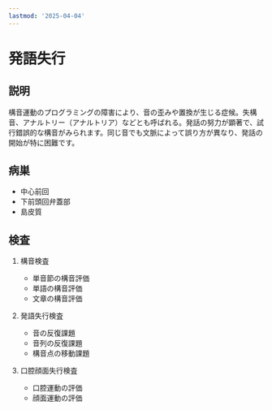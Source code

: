 ```yaml
---
lastmod: '2025-04-04'
---
```


# 発語失行

## 説明

構音運動のプログラミングの障害により、音の歪みや置換が生じる症候。失構音、アナルトリー（アナルトリア）などとも呼ばれる。発話の努力が顕著で、試行錯誤的な構音がみられます。同じ音でも文脈によって誤り方が異なり、発話の開始が特に困難です。

## 病巣

- 中心前回
- 下前頭回弁蓋部
- 島皮質

## 検査

1. 構音検査

   - 単音節の構音評価
   - 単語の構音評価
   - 文章の構音評価

2. 発語失行検査

   - 音の反復課題
   - 音列の反復課題
   - 構音点の移動課題

3. 口腔顔面失行検査
   - 口腔運動の評価
   - 顔面運動の評価
